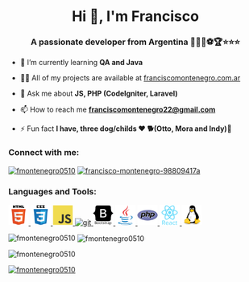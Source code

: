 <h1 align="center">Hi 👋, I'm Francisco</h1>
<h3 align="center">A passionate developer from Argentina 🧉🇦🇷⚽🏆⭐⭐⭐</h3>

- 🌱 I’m currently learning **QA and Java**

- 👨‍💻 All of my projects are available at [franciscomontenegro.com.ar](https://www.franciscomontenegro.com.ar)

- 💬 Ask me about **JS, PHP (CodeIgniter, Laravel)**

- 📫 How to reach me **franciscomontenegro22@gmail.com**

- ⚡ Fun fact **I have, three dog/childs ❤️ 🐕(Otto, Mora and Indy)🐾**

<h3 align="left">Connect with me:</h3>
<p align="left">
<a href="https://dev.to/fmontenegro0510" target="blank"><img align="center" src="https://raw.githubusercontent.com/rahuldkjain/github-profile-readme-generator/master/src/images/icons/Social/devto.svg" alt="fmontenegro0510" height="30" width="40" /></a>
<a href="https://linkedin.com/in/francisco-montenegro-98809417a" target="blank"><img align="center" src="https://raw.githubusercontent.com/rahuldkjain/github-profile-readme-generator/master/src/images/icons/Social/linked-in-alt.svg" alt="francisco-montenegro-98809417a" height="30" width="40" /></a>
</p>

<h3 align="left">Languages and Tools:</h3>
<p align="left"> 
<a href="https://www.w3.org/html/" target="_blank" rel="noreferrer"> <img src="https://raw.githubusercontent.com/devicons/devicon/master/icons/html5/html5-original-wordmark.svg" alt="html5" width="40" height="40"/> </a> 
<a href="https://www.w3schools.com/css/" target="_blank" rel="noreferrer"> <img src="https://raw.githubusercontent.com/devicons/devicon/master/icons/css3/css3-original-wordmark.svg" alt="css3" width="40" height="40"/> </a> 
<a href="https://developer.mozilla.org/en-US/docs/Web/JavaScript" target="_blank" rel="noreferrer"> <img src="https://raw.githubusercontent.com/devicons/devicon/master/icons/javascript/javascript-original.svg" alt="javascript" width="40" height="40"/> </a> 
<a href="https://git-scm.com/" target="_blank" rel="noreferrer"> <img src="https://www.vectorlogo.zone/logos/git-scm/git-scm-icon.svg" alt="git" width="40" height="40"/> </a> 
<a href="https://getbootstrap.com" target="_blank" rel="noreferrer"> <img src="https://raw.githubusercontent.com/devicons/devicon/master/icons/bootstrap/bootstrap-plain-wordmark.svg" alt="bootstrap" width="40" height="40"/> </a> 
<a href="https://www.java.com" target="_blank" rel="noreferrer"> <img src="https://raw.githubusercontent.com/devicons/devicon/master/icons/java/java-original.svg" alt="java" width="40" height="40"/> </a> 
<a href="https://www.php.net" target="_blank" rel="noreferrer"> <img src="https://raw.githubusercontent.com/devicons/devicon/master/icons/php/php-original.svg" alt="php" width="40" height="40"/> </a> 
<a href="https://reactjs.org/" target="_blank" rel="noreferrer"> <img src="https://raw.githubusercontent.com/devicons/devicon/master/icons/react/react-original-wordmark.svg" alt="react" width="40" height="40"/> </a> 
<a href="https://www.linux.org/" target="_blank" rel="noreferrer"> <img src="https://raw.githubusercontent.com/devicons/devicon/master/icons/linux/linux-original.svg" alt="linux" width="40" height="40"/> </a> 
</p>
<p><img align="left" src="https://github-readme-stats.vercel.app/api/top-langs?username=fmontenegro0510&show_icons=true&locale=en&layout=compact" alt="fmontenegro0510" /></p>
<p>&nbsp;<img align="center" src="https://github-readme-stats.vercel.app/api?username=fmontenegro0510&show_icons=true&locale=en" alt="fmontenegro0510" /></p>
<p align="left"> <img src="https://komarev.com/ghpvc/?username=fmontenegro0510&label=Profile%20views&color=0e75b6&style=flat" alt="fmontenegro0510" /> </p>
<p align="left"> <a href="https://github.com/ryo-ma/github-profile-trophy"><img src="https://github-profile-trophy.vercel.app/?username=fmontenegro0510" alt="fmontenegro0510" /></a> </p>
